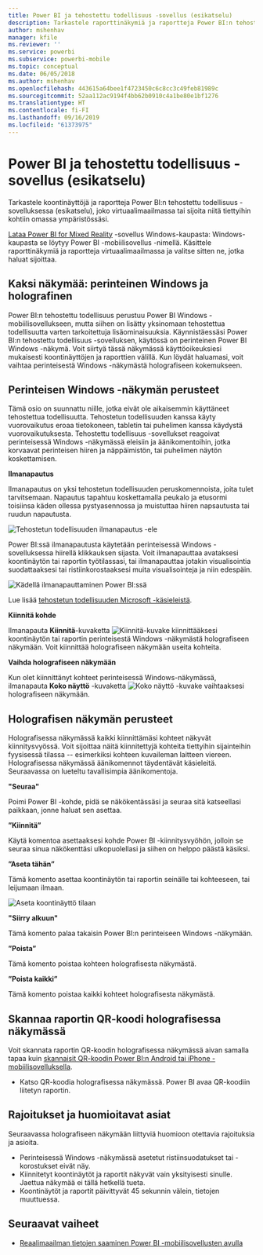 ```yaml
---
title: Power BI ja tehostettu todellisuus -sovellus (esikatselu)
description: Tarkastele raporttinäkymiä ja raportteja Power BI:n tehostettu todellisuus -sovelluksessa (esikatselu), joko virtuaaliseen maailmaan upotettuna tai omassa ympäristössäsi.
author: mshenhav
manager: kfile
ms.reviewer: ''
ms.service: powerbi
ms.subservice: powerbi-mobile
ms.topic: conceptual
ms.date: 06/05/2018
ms.author: mshenhav
ms.openlocfilehash: 443615a64bee1f4723450c6c8cc3c49feb81989c
ms.sourcegitcommit: 52aa112ac9194f4bb62b0910c4a1be80e1bf1276
ms.translationtype: HT
ms.contentlocale: fi-FI
ms.lasthandoff: 09/16/2019
ms.locfileid: "61373975"
---
```

# <a name="power-bi-for-mixed-reality-app-preview"></a>Power BI ja tehostettu todellisuus -sovellus (esikatselu)
Tarkastele koontinäyttöjä ja raportteja Power BI:n tehostettu todellisuus -sovelluksessa (esikatselu), joko virtuaalimaailmassa tai sijoita niitä tiettyihin kohtiin omassa ympäristössäsi. 

[Lataa Power BI for Mixed Reality](https://www.microsoft.com/p/power-bi-mobile/9nblgggzlxn1?activetab=pivot%3aoverviewtab) -sovellus Windows-kaupasta: Windows-kaupasta se löytyy Power BI -mobiilisovellus -nimellä. Käsittele raporttinäkymiä ja raportteja virtuaalimaailmassa ja valitse sitten ne, jotka haluat sijoittaa. 

## <a name="two-views-windows-classic-and-holographic"></a>Kaksi näkymää: perinteinen Windows ja holografinen

Power BI:n tehostettu todellisuus perustuu Power BI Windows -mobiilisovellukseen, mutta siihen on lisätty yksinomaan tehostettua todellisuutta varten tarkoitettuja lisäominaisuuksia. Käynnistäessäsi Power BI:n tehostettu todellisuus -sovelluksen, käytössä on perinteinen Power BI Windows -näkymä. Voit siirtyä tässä näkymässä käyttöoikeuksiesi mukaisesti koontinäyttöjen ja raporttien välillä. Kun löydät haluamasi, voit vaihtaa perinteisestä Windows -näkymästä holografiseen kokemukseen. 


## <a name="windows-classic-view-basics"></a>Perinteisen Windows -näkymän perusteet

Tämä osio on suunnattu niille, jotka eivät ole aikaisemmin käyttäneet tehostettua todellisuutta. Tehostetun todellisuuden kanssa käyty vuorovaikutus eroaa tietokoneen, tabletin tai puhelimen kanssa käydystä vuorovaikutuksesta. Tehostettu todellisuus -sovellukset reagoivat perinteisessä Windows -näkymässä eleisiin ja äänikomentoihin, jotka korvaavat perinteisen hiiren ja näppäimistön, tai puhelimen näytön koskettamisen. 

**Ilmanapautus**

Ilmanapautus on yksi tehostetun todellisuuden peruskomennoista, joita tulet tarvitsemaan. Napautus tapahtuu koskettamalla peukalo ja etusormi toisiinsa käden ollessa pystyasennossa ja muistuttaa hiiren napsautusta tai ruudun napautusta.  

![Tehostetun todellisuuden ilmanapautus -ele](./media/mobile-mixed-reality-app/power-bi-hololens-airtap.png)

Power BI:ssä ilmanapautusta käytetään perinteisessä Windows -sovelluksessa hiirellä klikkauksen sijasta. Voit ilmanapauttaa avataksesi koontinäytön tai raportin työtilassasi, tai ilmanapauttaa jotakin visualisointia suodattaaksesi tai ristiinkorostaaksesi muita visualisointeja ja niin edespäin.

![Kädellä ilmanapauttaminen Power BI:ssä](./media/mobile-mixed-reality-app/power-bi-hololens-airtap-hand.png) 

Lue lisää [tehostetun todellisuuden Microsoft -käsieleistä](https://developer.microsoft.com/windows/mixed-reality/gestures).

**Kiinnitä kohde** 

Ilmanapauta **Kiinnitä**-kuvaketta ![Kiinnitä-kuvake](./media/mobile-mixed-reality-app/power-bi-hololens-pin.png) kiinnittääksesi koontinäytön tai raportin perinteisestä Windows -näkymästä holografiseen näkymään. Voit kiinnittää holografiseen näkymään useita kohteita. 

**Vaihda holografiseen näkymään**

Kun olet kiinnittänyt kohteet perinteisessä Windows-näkymässä, ilmanapauta **Koko näyttö** -kuvaketta ![Koko näyttö -kuvake](./media/mobile-mixed-reality-app/power-bi-hololens-fullscreen.png) vaihtaaksesi holografiseen näkymään. 


## <a name="holographic-view-basics"></a>Holografisen näkymän perusteet

Holografisessa näkymässä kaikki kiinnittämäsi kohteet näkyvät kiinnitysvyössä. Voit sijoittaa näitä kiinnitettyjä kohteita tiettyihin sijainteihin fyysisessä tilassa -- esimerkiksi kohteen kuvaileman laitteen viereen. Holografisessa näkymässä äänikomennot täydentävät käsieleitä. Seuraavassa on lueteltu tavallisimpia äänikomentoja.

**"Seuraa"** 

Poimi Power BI -kohde, pidä se näkökentässäsi ja seuraa sitä katseellasi paikkaan, jonne haluat sen asettaa.

**”Kiinnitä”** 

Käytä komentoa asettaaksesi kohde Power BI -kiinnitysvyöhön, jolloin se seuraa sinua näkökenttäsi ulkopuolellasi ja siihen on helppo päästä käsiksi.

**”Aseta tähän”**

Tämä komento asettaa koontinäytön tai raportin seinälle tai kohteeseen, tai leijumaan ilmaan.

![Aseta koontinäyttö tilaan](./media/mobile-mixed-reality-app/power-bi-hololens-place-visuals.png)

**"Siirry alkuun"**

Tämä komento palaa takaisin Power BI:n perinteiseen Windows -näkymään. 

**”Poista”**

Tämä komento poistaa kohteen holografisesta näkymästä.

**”Poista kaikki”** 

Tämä komento poistaa kaikki kohteet holografisesta näkymästä.


## <a name="scan-a-report-qr-code-in-holographic-view"></a>Skannaa raportin QR-koodi holografisessa näkymässä

Voit skannata raportin QR-koodin holografisessa näkymässä aivan samalla tapaa kuin [skannaisit QR-koodin Power BI:n Android tai iPhone -mobiilisovelluksella](mobile-apps-qr-code.md).

- Katso QR-koodia holografisessa näkymässä. Power BI avaa QR-koodiin liitetyn raportin.

## <a name="limitations-and-considerations"></a>Rajoitukset ja huomioitavat asiat

Seuraavassa holografiseen näkymään liittyviä huomioon otettavia rajoituksia ja asioita.

- Perinteisessä Windows -näkymässä asetetut ristiinsuodatukset tai -korostukset eivät näy.
- Kiinnitetyt koontinäytöt ja raportit näkyvät vain yksityisesti sinulle. Jaettua näkymää ei tällä hetkellä tueta.
- Koontinäytöt ja raportit päivittyvät 45 sekunnin välein, tietojen muuttuessa.


## <a name="next-steps"></a>Seuraavat vaiheet

- [Reaalimaailman tietojen saaminen Power BI -mobiilisovellusten avulla](mobile-apps-data-in-real-world-context.md)

 




